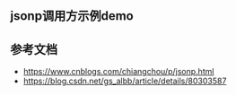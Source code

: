 ## jsonp调用方示例demo

## 参考文档
- https://www.cnblogs.com/chiangchou/p/jsonp.html
- https://blog.csdn.net/gs_albb/article/details/80303587